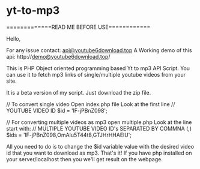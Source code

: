 # yt-to-mp3
=============READ ME BEFORE USE============

Hello,

For any issue contact: api@youtube6download.top
A Working demo of this api: http://demo@youtube6download.top/

This is PHP Object oriented programming based Yt to mp3 API Script. You can use it to fetch mp3 links of single/multiple youtube videos from your site.

It is a beta version of my script.
Just download the zip file.

// To convert single video
Open index.php file
Look at the first line
 // YOUTUBE VIDEO ID
 $id = 'lF-jPBnZ098';

// For converting multiple videos as mp3
open multiple.php
Look at the line start with:
// MULTIPLE YOUTUBE VIDEO ID's SEPARATED BY COMMNA (,)
  $ids = 'lF-jPBnZ098,OmAlu5T44t8,GTJHrHHAElU';
  
All you need to do is to change the $id variable value with the desired video id that you want to download as mp3.
That's it!
If you have php installed on your server/localhost then you we'll get result on the webpage. 
